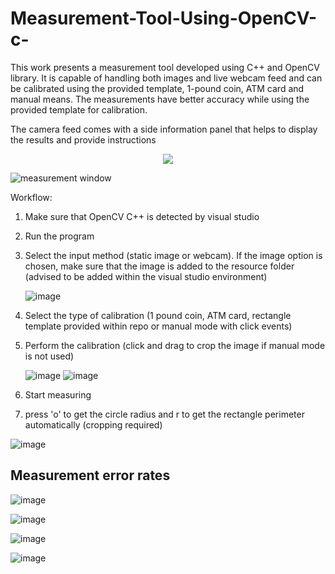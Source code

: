 # Measurement-Tool-Using-OpenCV-c-
This work presents a measurement tool developed using C++ and OpenCV library. It is capable of handling both images and live webcam feed and can be calibrated using the provided template, 1-pound coin, ATM card and manual means.  The measurements have better accuracy while using the provided template for calibration.

The camera feed comes with a side information panel that helps to display the results and provide instructions

<p align="center">
  <img src="![image](https://github.com/ShanMallinathan/Measurement-Tool-OpenCV/assets/115928550/e7edb1f5-f0eb-48a3-aa5d-07b244211266)" />
</p>
<img src = ![image](https://github.com/ShanMallinathan/Measurement-Tool-OpenCV/assets/115928550/e7edb1f5-f0eb-48a3-aa5d-07b244211266), alt = "measurement window", class = "center">

Workflow:

1. Make sure that OpenCV C++ is detected by visual studio
2. Run the program
3. Select the input method (static image or webcam). If the image option is chosen, make sure that the image is added to the resource folder (advised to be added within the visual studio environment)

    ![image](https://github.com/ShanMallinathan/Measurement-Tool-OpenCV/assets/115928550/b54c1113-b362-4a8c-9b19-fdc40224e6f6)
   
4. Select the type of calibration (1 pound coin, ATM card, rectangle template provided within repo or manual mode with click events)
5. Perform the calibration (click and drag to crop the image if manual mode is not used)
   
   ![image](https://github.com/ShanMallinathan/Measurement-Tool-OpenCV/assets/115928550/fa93d9ea-d86d-47c5-9b35-8055a0e1f559)
   ![image](https://github.com/ShanMallinathan/Measurement-Tool-OpenCV/assets/115928550/4d7fb996-1452-4093-8d0e-4f28d71aca61)
   
6. Start measuring
7. press 'o' to get the circle radius and r to get the rectangle perimeter automatically (cropping required)

![image](https://github.com/ShanMallinathan/Measurement-Tool-OpenCV/assets/115928550/b6fa0b27-466e-466e-81a0-279fc823c647)

<h2>Measurement error rates</h2>

![image](https://github.com/ShanMallinathan/Measurement-Tool-OpenCV/assets/115928550/63349697-bf86-47ca-ae4c-eb8b10f2137d)

![image](https://github.com/ShanMallinathan/Measurement-Tool-OpenCV/assets/115928550/e18a9087-e4b0-4c16-a759-43d41e462c83)

![image](https://github.com/ShanMallinathan/Measurement-Tool-OpenCV/assets/115928550/c87842df-548a-43b6-a6be-fec271c73666)

![image](https://github.com/ShanMallinathan/Measurement-Tool-OpenCV/assets/115928550/51dfe303-2c65-4a1a-924a-023764debb77)
